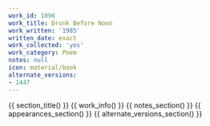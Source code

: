 ```yaml
---
work_id: 1096
work_title: Drunk Before Noon
work_written: '1985'
written_date: exact
work_collected: 'yes'
work_category: Poem
notes: null
icon: material/book
alternate_versions:
- 1447
---
```


{{ section_title() }}
{{ work_info() }}
{{ notes_section() }}
{{ appearances_section() }}
{{ alternate_versions_section() }}